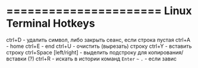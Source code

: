 ======================
Linux Terminal Hotkeys
======================

ctrl+D - удалить символ, либо закрыть сеанс, если строка пустая
ctrl+A - home
ctrl+E - end
ctrl+U - очистить (вырезать) строку 
ctrl+Y - вставить строку 
ctrl+Space [left/right] - выделить подстроку для копирования/вставки
(?) ctrl+R - искать в истории команд
`Enter` `~` `.` - если завис